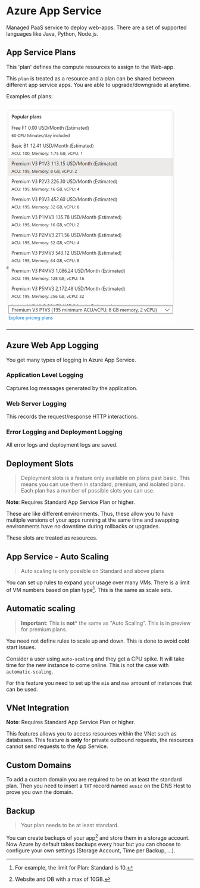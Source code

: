 
# Azure App Service

Managed PaaS service to deploy web-apps. There are a set of supported languages like Java, Python, Node.js.

## App Service Plans


This 'plan' defines the compute resources to assign to the Web-app.

This `plan` is treated as a resource and a plan can be shared between different app service apps. You are able to upgrade/downgrade at anytime.

Examples of plans:

![aap_plans_ex](../img/aap_plans_ex.png)

---

## Azure Web App Logging

You get many types of logging in Azure App Service. 

### Application Level Logging

Captures log messages generated by the application.

### Web Server Logging

This records the request/response HTTP interactions.

### Error Logging and Deployment Logging

All error logs and deployment logs are saved. 

## Deployment Slots

> Deployment slots is a feature only available on plans past basic. This means you can use them in standard, premium, and isolated plans. Each plan has a number of possible slots you can use.

**Note**: Requires Standard App Service Plan or higher.

These are like different environments. Thus, these allow you to have multiple versions of your apps running at the same time and swapping environments have no downtime during rollbacks or upgrades. 

These slots are treated as resources.


## App Service - Auto Scaling

> Auto scaling is only possible on Standard and above plans

You can set up rules to expand your usage over many VMs. There is a limit of VM numbers based on plan type[^1]. This is the same as scale sets.


[^1]: For example, the limit for Plan: Standard is 10.

## Automatic scaling

> **Important**: This is **not*** the same as "Auto Scaling". This is in preview for premium plans.  

You need not define rules to scale up and down. This is done to avoid cold start issues.

Consider a user using `auto-scaling` and they get a CPU spike. It will take time for the new instance to come online. This is not the case with `automatic-scaling`. 

For this feature you need to set up the `min` and `max` amount of  instances that can be used.

## VNet Integration

**Note**: Requires Standard App Service Plan or higher.

This features allows you to access resources within the VNet such as databases. This feature is **only** for private outbound requests, the resources cannot send requests to the App Service.

## Custom Domains

To add a custom domain you are required to be on at least the standard plan. Then you need to insert a `TXT` record named `ausid` on the DNS Host to prove you own the domain. 

## Backup

> Your plan needs to be at least standard.

You can create backups of your app[^2] and store them in a storage account. Now Azure by default takes backups every hour but you can choose to configure your own settings (Storage Account, Time per Backup, ...).


[^2]: Website and DB with a max of 10GB.
